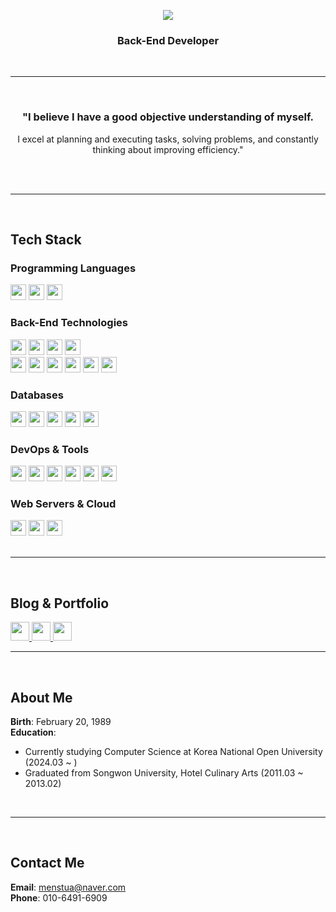 <p align='center'>
    <img src="https://capsule-render.vercel.app/api?type=waving&color=gradient&height=220&section=header&text=Kyle&fontSize=60&animation=fadeIn&fontAlignY=40&desc=Welcome%20to%20my%20GitHub%20Profile!&descAlignY=70&descAlign=50"/>
</p>

<div align="center">
    
### **Back-End Developer**

<br>

---

<br>

### "I believe I have a good objective understanding of myself.  
I excel at planning and executing tasks, solving problems, and constantly thinking about improving efficiency."

<br>
</div>

<br>

---

<br>

## Tech Stack

### **Programming Languages**
<div>
  <img src="https://img.shields.io/badge/Java-007396?style=flat&logo=java&logoColor=white&logoWidth=20" height="25" />
  <img src="https://img.shields.io/badge/JavaScript-F7DF1E?style=flat&logo=javascript&logoColor=black&logoWidth=20" height="25" />
  <img src="https://img.shields.io/badge/Python-3776AB?style=flat&logo=python&logoColor=white&logoWidth=20" height="25" />
</div>

### **Back-End Technologies**
<div>
  <img src="https://img.shields.io/badge/Spring%20Boot-6DB33F?style=flat&logo=spring-boot&logoColor=white&logoWidth=20" height="25" />
  <img src="https://img.shields.io/badge/Spring%20Security-6DB33F?style=flat&logo=spring-security&logoColor=white&logoWidth=20" height="25" />
  <img src="https://img.shields.io/badge/Spring%20Data%20JPA-6DB33F?style=flat&logo=spring-data-jpa&logoColor=white&logoWidth=20" height="25" />
  <img src="https://img.shields.io/badge/MyBatis-6DB33F?style=flat&logo=mybatis&logoColor=white&logoWidth=20" height="25" />
  <br>
  <img src="https://img.shields.io/badge/Thymeleaf-005F0F?style=flat&logo=thymeleaf&logoColor=white&logoWidth=20" height="25" />
  <img src="https://img.shields.io/badge/JSP-007396?style=flat&logo=java&logoColor=white&logoWidth=20" height="25" />
  <img src="https://img.shields.io/badge/JWT-000000?style=flat&logo=json-web-tokens&logoColor=white&logoWidth=20" height="25" />
  <img src="https://img.shields.io/badge/OAuth2-4285F4?style=flat&logo=oauth&logoColor=white&logoWidth=20" height="25" />
  <img src="https://img.shields.io/badge/Node.js-339933?style=flat&logo=node.js&logoColor=white&logoWidth=20" height="25" />
  <img src="https://img.shields.io/badge/Express-000000?style=flat&logo=express&logoColor=white&logoWidth=20" height="25" />
</div>

### **Databases**
<div>
  <img src="https://img.shields.io/badge/Oracle-F80000?style=flat&logo=oracle&logoColor=white&logoWidth=20" height="25" />
  <img src="https://img.shields.io/badge/MySQL-4479A1?style=flat&logo=mysql&logoColor=white&logoWidth=20" height="25" />
  <img src="https://img.shields.io/badge/PostgreSQL-336791?style=flat&logo=postgresql&logoColor=white&logoWidth=20" height="25" />
  <img src="https://img.shields.io/badge/MongoDB-47A248?style=flat&logo=mongodb&logoColor=white&logoWidth=20" height="25" />
  <img src="https://img.shields.io/badge/Redis-DC382D?style=flat&logo=redis&logoColor=white&logoWidth=20" height="25" />
</div>

### **DevOps & Tools**
<div>
  <img src="https://img.shields.io/badge/Docker-2496ED?style=flat&logo=docker&logoColor=white&logoWidth=20" height="25" />
  <img src="https://img.shields.io/badge/GitHub-181717?style=flat&logo=github&logoColor=white&logoWidth=20" height="25" />
  <img src="https://img.shields.io/badge/GitHub%20Actions-2088FF?style=flat&logo=github-actions&logoColor=white&logoWidth=20" height="25" />
  <img src="https://img.shields.io/badge/Gradle-02303A?style=flat&logo=gradle&logoColor=white&logoWidth=20" height="25" />
  <img src="https://img.shields.io/badge/Postman-FF6C37?style=flat&logo=postman&logoColor=white&logoWidth=20" height="25" />
  <img src="https://img.shields.io/badge/Anaconda-44A833?style=flat&logo=anaconda&logoColor=white&logoWidth=20" height="25" />
</div>

### **Web Servers & Cloud**
<div>
  <img src="https://img.shields.io/badge/Nginx-009639?style=flat&logo=nginx&logoColor=white&logoWidth=20" height="25" />
  <img src="https://img.shields.io/badge/Tomcat-F8DC75?style=flat&logo=apache-tomcat&logoColor=black&logoWidth=20" height="25" />
  <img src="https://img.shields.io/badge/AWS-232F3E?style=flat&logo=amazon-aws&logoColor=white&logoWidth=20" height="25" />
</div>

<br>

---

<br>

## Blog & Portfolio

<a href="https://navis.tistory.com/">
    <img src="https://img.shields.io/badge/Tistory-000000?style=flat&logo=tistory&logoColor=white&logoWidth=20" height="30" />
</a>
<a href="https://www.kyleportfolio.site/">
    <img src="https://img.shields.io/badge/Portfolio-000000?style=flat&logo=google-chrome&logoColor=white&logoWidth=20" height="30" />
</a>
<a href="https://www.notion.so/Kyle-Ntion-d32471fa51c540cbafb30cc8824c0129">
    <img src="https://img.shields.io/badge/Notion-000000?style=flat&logo=notion&logoColor=white&logoWidth=20" height="30" />
</a>

<br>

---
<br>

## About Me

**Birth**: February 20, 1989  
**Education**:  
- Currently studying Computer Science at Korea National Open University (2024.03 ~ )  
- Graduated from Songwon University, Hotel Culinary Arts (2011.03 ~ 2013.02)  

<br>

---

<br>

## Contact Me

**Email**: [menstua@naver.com](mailto:menstua@naver.com)  
**Phone**: 010-6491-6909  

<br>

